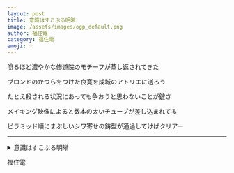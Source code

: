 ```yaml
---
layout: post
title: 意識はすこぶる明晰
image: /assets/images/ogp_default.png
author: 福住電
category: 福住電
emoji: 💡
---
```


<div class="tanka-area"><div class="tanka">
<p>唸るほど濃やかな修道院のモチーフが蒸し返されてきた</p>
<p>ブロンドのかつらをつけた良寛を成城のアトリエに送ろう</p>
<p>たとえ殺される状況にあっても争おうと思わないことが鍵さ</p>
<p>メイキング映像によると数本の太いチューブが差し込まれてる</p>
<p>ピラミッド順にまぶしいシワ寄せの鋳型が通過してけばクリアー</p></div></div>

---

<details><summary>意識はすこぶる明晰</summary>
唸るほど濃やかな修道院のモチーフが蒸し返されてきた<br />
ブロンドのかつらをつけた良寛を成城のアトリエに送ろう<br />
たとえ殺される状況にあっても争おうと思わないことが鍵さ<br />
メイキング映像によると数本の太いチューブが差し込まれてる<br />
ピラミッド順にまぶしいシワ寄せの鋳型が通過してけばクリアー<br />
</details>

福住電
